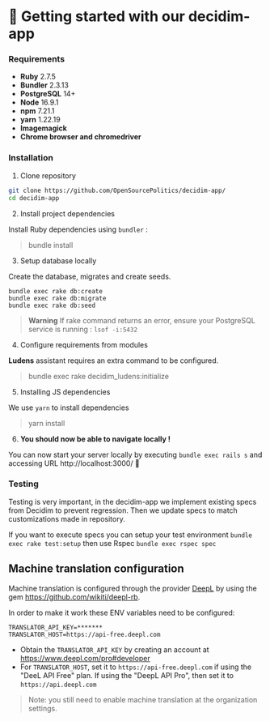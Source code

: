 # 👋 Getting started with our decidim-app

### Requirements
- **Ruby** 2.7.5
- **Bundler** 2.3.13
- **PostgreSQL** 14+
- **Node** 16.9.1
- **npm** 7.21.1
- **yarn** 1.22.19
- **Imagemagick**
- **Chrome browser and chromedriver**

### Installation

1. Clone repository 
```bash
git clone https://github.com/OpenSourcePolitics/decidim-app/
cd decidim-app
```

2. Install project dependencies

Install Ruby dependencies using `bundler` :

> bundle install

3. Setup database locally

Create the database, migrates and create seeds.

```
bundle exec rake db:create
bundle exec rake db:migrate
bundle exec rake db:seed
```

> **Warning**
> If rake command returns an error, ensure your PostgreSQL service is running : `lsof -i:5432`

4. Configure requirements from modules

**Ludens** assistant requires an extra command to be configured.
> bundle exec rake decidim_ludens:initialize

5. Installing JS dependencies

We use `yarn` to install dependencies 

> yarn install

6. **You should now be able to navigate locally !** 

You can now start your server locally by executing `bundle exec rails s` and accessing URL http://localhost:3000/  🎊

### Testing

Testing is very important, in the decidim-app we implement existing specs from Decidim to prevent regression. Then we update specs to match customizations made in repository. 

If you want to execute specs you can setup your test environment `bundle exec rake test:setup` then use Rspec `bundle exec rspec spec`

## Machine translation configuration

Machine translation is configured through the provider [DeepL](https://www.deepl.com) by using the gem https://github.com/wikiti/deepl-rb.

In order to make it work these ENV variables need to be configured:

```
TRANSLATOR_API_KEY=*******
TRANSLATOR_HOST=https://api-free.deepl.com
```

- Obtain the `TRANSLATOR_API_KEY` by creating an account at https://www.deepl.com/pro#developer
- For `TRANSLATOR_HOST`, set it to `https://api-free.deepl.com` if using the "DeeL API Free" plan. If using the "DeepL API Pro", then set it to `https://api.deepl.com`

> Note: you still need to enable machine translation at the organization settings.
